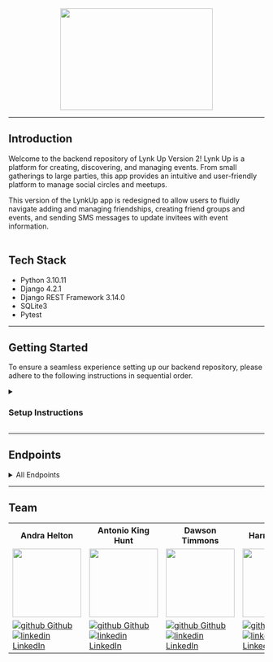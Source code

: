 <div id="header" align="center">
  <img src="images/240969217-dc0f4910-32f9-4e3a-a784-4ba67c4497cc.png" width="300px" height="200px"/>
  <hr>
</div>

## Introduction
Welcome to the backend repository of Lynk Up Version 2! Lynk Up is a platform for creating, discovering, and managing events. From small gatherings to large parties, this app provides an intuitive and user-friendly platform to manage social circles and meetups. 

This version of the LynkUp app is redesigned to allow users to fluidly navigate adding and managing friendships, creating friend groups and events, and sending SMS messages to update invitees with event information.
<br>
<br>

## Tech Stack

- Python 3.10.11
- Django 4.2.1
- Django REST Framework 3.14.0
- SQLite3
- Pytest

------------------------------------------
## Getting Started 

To ensure a seamless experience setting up our backend repository, please adhere to the following instructions in sequential order.

<details>
<summary> 

### Setup Instructions
</summary>
<br>

### 1. Fork and Clone the repository
```shell
git clone git@github.com:LynkAppVersion2/lynk_up_server.git
```
<br>

### 2. Navigate to the directory
```shell
cd lynk_up_server
```
<br>

### 3. Create Virtual Environment
```shell
python3 -m venv .venv
```

```shell
. .venv/bin/activate
```
<br>

### 4. Select Interpreter
```shell
cmd + shift + P
```

```shell
Python: Select Interpreter → Select Python 3.10.11 (’.venv’: pipenv) ./.venv/bin/python (recommended)
```
<br>

### 5. Create Environment for Keys
```shell
touch .env
```
<br>

> #### Put the following keys inside .env file:

```shell
DEBUG=True
DJANGO_ENV=development
```
<br>

### 6. Install Packages
```shell
cd lynk_up_server
```

```shell
pip install -r dependencies.txt
```
<br>

### 7. Generate Secret Key
```shell
python3 -c 'from django.core.management.utils import get_random_secret_key; print(get_random_secret_key())'
```
> #### Copy the output

> #### Add the following to the .env file:

```shell
SECRET_KEY=<YOUR_GENERATED_KEY_HERE>
```
<br>

### 8. Run the Migrations
```shell
python manage.py migrate
```
<br>

### 9. Load Fixture Data
```shell
python manage.py loaddata lynk_up_server/fixtures/user.json
```

```shell
python manage.py loaddata lynk_up_server/fixtures/friend.json
```

```shell
python manage.py loaddata lynk_up_server/fixtures/group.json
```

```shell
python manage.py loaddata lynk_up_server/fixtures/event.json
```
<br>

### 10. Run the Tests
```shell
pytest
```
<br>

### If everything's green, you're good to go!
<br>
</details>

-----------------------------


## Endpoints

<details close>
<summary> All Endpoints </summary>

### Get a User

```http
GET /users/:user_id/
```

<details close>
<summary>  Details </summary>
<br>

Request: <br>
```
No Parameters
```

| Code | Description |
| :--- | :--- |
| 200 | `OK` |

Response:

```json

{
    "data": {
        "id": "1",
        "attributes": {
            "user_name": "Tesseract",
            "phone_number": "888-888-8888",
            "full_name": "Antonio King Hunt",
        },
        "events": [
            {
                "id": 1,
                "group": 1,
                "group_name": "Best Buds",
                "title": "Magic Tournament",
                "date": "05-23-2023",
                "time": "7:00pm",
                "address": "123 fun st.",
                "description": "Fun times with fun people"
            },
            {etc}
        ]
    }
}
```

| Code | Description |
| :--- | :--- |
| 404 | `NOT FOUND` |

Response:

```json

{
    "error": [
        "title": "NOT FOUND",
        "status": "404"
    ]
}
```

</details>

---

### Get an Event

```http
GET /events/:event_id/
```

<details close>
<summary>  Details </summary>
<br>

Request: <br>
```json
{
    "event_id": 1
}
```

| Code | Description |
| :--- | :--- |
| 200 | `OK` |

Response:

```json

{
    "data": {
        "id": 1,
        "group": 1,
        "group_name": "Best Buds",
        "title": "Magic Tournament",
        "date": "05-23-2023",
        "time": "7:00pm",
        "address": "123 fun st",
        "description": "Fun times with fun people"
    }
}
```

| Code | Description |
| :--- | :--- |
| 404 | `NOT FOUND` |

Response:

```json

{
    "error": [
        "title": "NOT FOUND",
        "status": "404"
    ]
}
```

</details>

---

### Create Event

```http
POST /events/
```

<details close>
<summary>  Details </summary>
<br>

Request: <br>
```json
    {
        "title": "Party at the Park",
        "date": "05-23-2023",
        "time": "6:00pm",
        "address": "6 Paper st",
        "description": "PARTY!",
        "group": 1
    }
```

| Code | Description |
| :--- | :--- |
| 201 | `Created` |

Response:

```json

{
    "id": 2,
    "group": 1,
    "group_name": "Best Buds",
    "title": "Party at the Park",
    "date": "05-23-2023",
    "time": "6:00pm",
    "address": "6 Paper st",
    "description": "PARTY!"
}
```

</details>

---

### Delete Event

```http
POST /events/:event_id/
```

<details close>
<summary>  Details </summary>
<br>

Request: <br>
```json
{
    "event_id": 1,
}
```

| Code | Description |
| :--- | :--- |
| 204 | `NO CONTENT` |

Response:

```
No Response
```

Errors:

| Code | Description |
| :--- | :--- |
| 404 | `NOT FOUND` |

</details>

---

### Get all Events

```http
GET /events/
```

<details close>
<summary>  Details </summary>
<br>

Request: <br>
```
No Parameters
```

| Code | Description |
| :--- | :--- |
| 200 | `OK` |

Response:

```json

{
    "data": [
        {
            "id": 1,
            "group": 1,
            "group_name": "Best Buds",
            "title": "Magic Tournament",
            "date": "05-23-2023",
            "time": "7:00pm",
            "address": "123 fun st",
            "description": "Fun times with fun people"
        },
        {
            "id": 2,
            "group": 1,
            "group_name": "Best Buds",
            "title": "Party at the Park",
            "date": "05-23-2023",
            "time": "6:00pm",
            "address": "6 Paper 2t",
            "description": "PARTY!"
        },
        {
            "id": 3,
            "group": 2,
            "group_name": "Gal Pals",
            "title": "Galentine's Day",
            "date": "02-13-2024",
            "time": "12:00pm",
            "address": "49th st",
            "description": "Hanging with Leslie, April, Ann, and Donna"
        },
        (etc.)
    ]
}
```

| Code | Description |
| :--- | :--- |
| 404 | `NOT FOUND` |

Response:

```json

{
    "error": [
        "title": "NOT FOUND",
        "status": "404"
    ]
}
```

</details>

---

### Get a Users' Friends

```http
GET /users/:user_id/friends/
```

<details close>
<summary>  Details </summary>
<br>

Request: <br>
```
No Parameters
```

| Code | Description |
| :--- | :--- |
| 200 | `OK` |

Response:

```json

{
    "data": {
        "friends": [
            {
                "user_id": 1,
                "user_name": "Joe Fogiato"
            },
            {
                "user_id": 2,
                "user_name": "Dawson T"
            }
        ]
    }
}
```

| Code | Description |
| :--- | :--- |
| 404 | `NOT FOUND` |

Response:

```json

{
    "error": [
        "title": "NOT FOUND",
        "status": "404"
    ]
}
```

</details>

---

### Create Friend

```http
POST /users/:user_id/friends/
```

<details close>
<summary>  Details </summary>
<br>

Request: <br>
```json
{
    "friend_id": 1,
    "user_id": 1
}
```

| Code | Description |
| :--- | :--- |
| 201 | `Created` |

Response:

```json

{
    "data": {
        "friends": [
            {
                "user_name": "Harrison Ryan",
                "user_id": 1
            },
            {
                "user_name": "Joe Fogiato",
                "user_id": 3
            },
            {
                "user_name": "Antonio KH",
                "user_id": 4
            },
            {
                "user_name": "Trevor Fitz",
                "user_id": 5
            }
        ]
    }
}
```

</details>

---

### Delete Friend

```http
POST /users/:user_id/friends/
```

<details close>
<summary>  Details </summary>
<br>

Request: <br>
```json
{
    "friend_id": 1,
}
```

| Code | Description |
| :--- | :--- |
| 204 | `NO CONTENT` |

Response:

```
No Response
```

Errors:

| Code | Description |
| :--- | :--- |
| 404 | `NOT FOUND` |

</details>

---

### Get all Groups

```http
GET /groups/
```

<details close>
<summary>  Details </summary>
<br>

Request: <br>
```
No Parameters
```

| Code | Description |
| :--- | :--- |
| 200 | `OK` |

Response:

```json

{
    "data": [
        {
            "id": 1,
            "name": "Best Buds",
            "updated": "2023-05-23T23:35:10.294701Z",
            "created": "2023-05-23T23:35:10.294724Z",
            "user": 1,
            "friends": [
                1,
                2,
                (etc,)
            ]
        },
        {
            "id": 2,
            "name": "Gal Pals",
            "updated": "2023-05-24T16:46:29.542505Z",
            "created": "2023-05-24T16:46:29.542545Z",
            "user": 1,
            "friends": [
                1,
                2,
                3,
                (etc,)
            ]
        },
        (etc,)
    ]
}
```

| Code | Description |
| :--- | :--- |
| 404 | `NOT FOUND` |

Response:

```json

{
    "error": [
        "title": "NOT FOUND",
        "status": "404"
    ]
}
```

</details>

### Get a Group

```http
GET /groups/:group_id/
```

<details close>
<summary>  Details </summary>
<br>

Request: <br>
```
No Parameters
```

| Code | Description |
| :--- | :--- |
| 200 | `OK` |

Response:

```json

{
    "data": {
        "id": 1,
        "name": "Best Buds",
        "updated": "2023-05-23T23:35:10.294701Z",
        "created": "2023-05-23T23:35:10.294724Z",
        "user": 1,
        "friends": [
            1,
            2,
            (etc,)
        ]
    }
}
```

| Code | Description |
| :--- | :--- |
| 404 | `NOT FOUND` |

Response:

```json

{
    "error": [
        "title": "NOT FOUND",
        "status": "404"
    ]
}
```

</details>

---

### Delete Group

```http
POST /groups/:group_id/delete/
```

<details close>
<summary>  Details </summary>
<br>

Request: <br>
```json
{
    "group_id": 1,
}
```

| Code | Description |
| :--- | :--- |
| 204 | `NO CONTENT` |

Response:

```
No Response
```

Errors:

| Code | Description |
| :--- | :--- |
| 404 | `NOT FOUND` |

</details>
</details>



---

## Team
<table>
  <tr>
    <th>Andra Helton</th>
    <th>Antonio King Hunt</th>
    <th>Dawson Timmons</th>
    <th>Harrison Ryan</th>
    <th>William Lampke</th>
  </tr>

<tr>
  <td><img src="https://avatars.githubusercontent.com/u/116662742?v=4" width="135" height="135"></td>
  <td><img src="https://avatars.githubusercontent.com/u/89714398?v=4" width="135" height="135"></td>
  <td><img src="https://avatars.githubusercontent.com/u/117066950?v=4" width="135" height="135"></td>
  <td><img src="https://avatars.githubusercontent.com/u/116698937?v=4" width="135" height="135"></td>
  <td><img src="https://avatars.githubusercontent.com/u/109244868?v=4" width="135" height="135"></td>
</tr>


  <tr>
    <td>
      <a href="https://github.com/ALHelton" rel="nofollow noreferrer">
          <img src="https://i.stack.imgur.com/tskMh.png" alt="github"> Github
        </a><br>
      <a href="https://www.linkedin.com/in/andrahelton/" rel="nofollow noreferrer">
    <img src="https://i.stack.imgur.com/gVE0j.png" alt="linkedin"> LinkedIn
        </a>
    </td>
        <td>
       <a href="https://github.com/4D-Coder" rel="nofollow noreferrer">
            <img src="https://i.stack.imgur.com/tskMh.png" alt="github"> Github
      </a><br>
        <a href="https://www.linkedin.com/in/antoniokinghunt-4d-coder/" rel="nofollow noreferrer">
          <img src="https://i.stack.imgur.com/gVE0j.png" alt="linkedin"> LinkedIn
      </a>
    </td>
        <td>
       <a href="https://github.com/DMTimmons1" rel="nofollow noreferrer">
          <img src="https://i.stack.imgur.com/tskMh.png" alt="github"> Github
      </a><br>
        <a href="https://www.linkedin.com/in/dawson-timmons/" rel="nofollow noreferrer">
          <img src="https://i.stack.imgur.com/gVE0j.png" alt="linkedin"> LinkedIn
      </a>
    </td>
        <td>
       <a href="https://github.com/hwryan12" rel="nofollow noreferrer">
            <img src="https://i.stack.imgur.com/tskMh.png" alt="github"> Github
      </a><br>
        <a href="https://www.linkedin.com/in/harrison-ryan-2b987725a/" rel="nofollow noreferrer">
          <img src="https://i.stack.imgur.com/gVE0j.png" alt="linkedin"> LinkedIn
      </a>
    </td>
        <td>
       <a href="https://github.com/WilliamLampke" rel="nofollow noreferrer">
            <img src="https://i.stack.imgur.com/tskMh.png" alt="github"> Github
      </a><br>
        <a href="https://www.linkedin.com/in/william-lampke-b4a5b5250/" rel="nofollow noreferrer">
          <img src="https://i.stack.imgur.com/gVE0j.png" alt="linkedin"> LinkedIn
      </a>
    </td>
  </tr>
</table>
